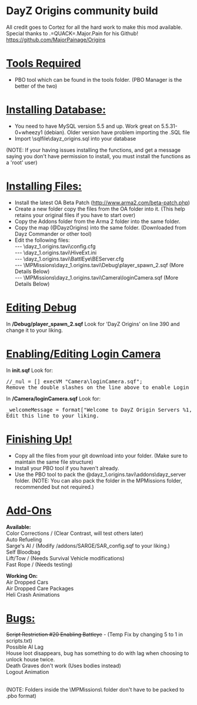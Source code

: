 DayZ Origins community build
============================

All credit goes to Cortez for all the hard work to make this mod available.<br/>
Special thanks to .=QUACK=.Major.Pain for his Github! https://github.com/MajorPainage/Origins

<u><b>Tools Required</b></u>
============================

- PBO tool which can be found in the tools folder.
(PBO Manager is the better of the two)

<u><b>Installing Database:</b></u>
============================

- You need to have MySQL version 5.5 and up. Work great on  5.5.31-0+wheezy1 (debian). Older version have problem importing the .SQL file
- Import \sqlfile\dayz_origins.sql into your database

(NOTE: If your having issues installing the functions, and get a message saying you don't have permission to install, you must install the functions as a 'root' user)

<u><b>Installing Files:</b></u>
============================

- Install the latest OA Beta Patch (http://www.arma2.com/beta-patch.php)
- Create a new folder copy the files from the OA folder into it. (This help retains your original files if you have to start over)
- Copy the Addons folder from the Arma 2 folder into the same folder.
- Copy the map (@DayzOrigins) into the same folder. (Downloaded from Dayz Commander or other tool)
- Edit the following files:<br>
--- \dayz_1.origins.tavi\config.cfg<br>
--- \dayz_1.origins.tavi\HiveExt.ini<br>
--- \dayz_1.origins.tavi\BattlEye\BEServer.cfg<br>
--- \MPMissions\dayz_1.origins.tavi\Debug\player_spawn_2.sqf (More Details Below)<br>
--- \MPMissions\dayz_1.origins.tavi\Camera\loginCamera.sqf (More Details Below)<br>

<u><b>Editing Debug</b></u>
============================

In <b>/Debug/player_spawn_2.sqf</b>
Look for 'DayZ Origins' on line 390 and change it to your liking.

<u><b>Enabling/Editing Login Camera</b></u>
============================

In <b>init.sqf</b> Look for:
<pre>
//_nul = [] execVM "Camera\loginCamera.sqf";
Remove the double slashes on the line above to enable Login Camera
</pre>

In <b>/Camera/loginCamera.sqf</b> Look for:
<pre>
_welcomeMessage = format["Welcome to DayZ Origin Servers %1, Enjoy your stay!",format["%1", name player]];
Edit this line to your liking.
</pre>

<u><b>Finishing Up!</b></u>
============================

- Copy all the files from your git download into your folder. (Make sure to maintain the same file structure)
- Install your PBO tool if you haven't already.
- Use the PBO tool to pack the \@dayz_1.origins.tavi\addons\dayz_server folder.
(NOTE:  You can also pack the folder in the MPMissions folder, recommended but not required.)

<u><b>Add-Ons</b></u>
============================

<b>Available:</b><br/>
Color Corrections / (Clear Contrast, will test others later)<br/>
Auto Refueling<br/>
Sarge's AI / (Modify /addons/SARGE/SAR_config.sqf to your liking.)<br/>
Self Bloodbag<br/>
Lift/Tow / (Needs Survival Vehicle modifications)<br/>
Fast Rope / (Needs testing)<br/>

<b>Working On:</b><br/>
Air Dropped Cars<br/>
Air Dropped Care Packages<br/>
Heli Crash Animations<br/>

<u><b>Bugs:</b></u>
============================
<strike>Script Restriction #20 Enabling Battleye</strike> - (Temp Fix by changing 5 to 1 in scripts.txt)<br/>
Possible AI Lag<br/>
House loot disappears, bug has something to do with lag when choosing to unlock house twice.<br/>
Death Graves don't work (Uses bodies instead)<br/>
Logout Animation<br/><br/>

(NOTE:  Folders inside the \MPMissions\ folder don't have to be packed to .pbo format)
